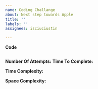 ```yaml
---
name: Coding Challange
about: Next step towards Apple
title: ''
labels: ''
assignees: isciuciustin

---
```


[]()

**Code**
```
```
**Number Of Attempts:**
**Time To Complete:**

**Time Complexity:**

**Space Complexity:**
